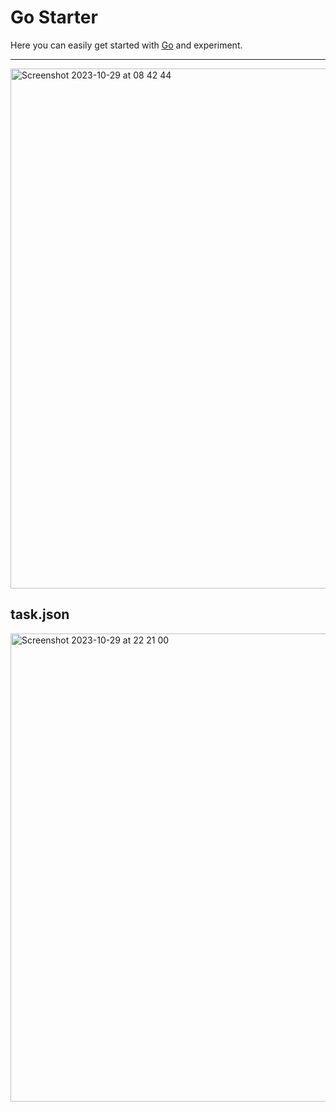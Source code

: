 # Go Starter
Here you can easily get started with [Go](https://go.dev/) and experiment.<hr>
<img width="832" alt="Screenshot 2023-10-29 at 08 42 44" src="https://github.com/sudo-self/go-lang-boilerplate/assets/119916323/b2cfc298-94e7-4650-9135-8ac303c55e44">
## task.json
<img width="749" alt="Screenshot 2023-10-29 at 22 21 00" src="https://github.com/sudo-self/go-lang-boilerplate/assets/119916323/b0a2a704-4114-467d-baca-ea468cc7f860">

